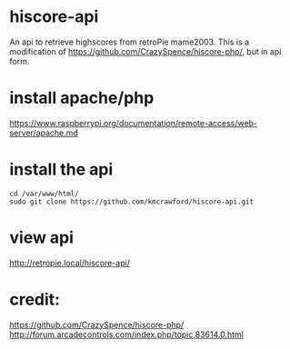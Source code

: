 # hiscore-api
An api to retrieve highscores from retroPie mame2003.  This is a modification of https://github.com/CrazySpence/hiscore-php/, but in api form.

# install apache/php
https://www.raspberrypi.org/documentation/remote-access/web-server/apache.md

# install the api
```
cd /var/www/html/
sudo git clone https://github.com/kmcrawford/hiscore-api.git
```

# view api
http://retropie.local/hiscore-api/

# credit:
https://github.com/CrazySpence/hiscore-php/
http://forum.arcadecontrols.com/index.php/topic,83614.0.html


